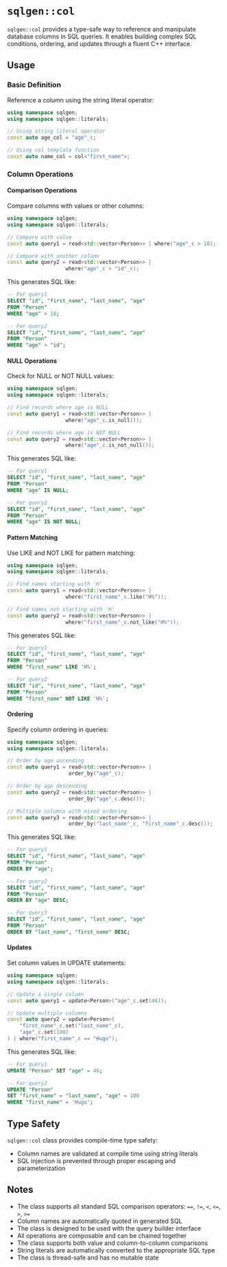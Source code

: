 # `sqlgen::col`

`sqlgen::col` provides a type-safe way to reference and manipulate database columns in SQL queries. It enables building complex SQL conditions, ordering, and updates through a fluent C++ interface.

## Usage

### Basic Definition

Reference a column using the string literal operator:

```cpp
using namespace sqlgen;
using namespace sqlgen::literals;

// Using string literal operator
const auto age_col = "age"_c;

// Using col template function
const auto name_col = col<"first_name">;
```

### Column Operations

#### Comparison Operations

Compare columns with values or other columns:

```cpp
using namespace sqlgen;
using namespace sqlgen::literals;

// Compare with value
const auto query1 = read<std::vector<Person>> | where("age"_c > 18);

// Compare with another column
const auto query2 = read<std::vector<Person>> | 
                   where("age"_c > "id"_c);
```

This generates SQL like:

```sql
-- For query1
SELECT "id", "first_name", "last_name", "age" 
FROM "Person" 
WHERE "age" > 18;

-- For query2
SELECT "id", "first_name", "last_name", "age" 
FROM "Person" 
WHERE "age" > "id";
```

#### NULL Operations

Check for NULL or NOT NULL values:

```cpp
using namespace sqlgen;
using namespace sqlgen::literals;

// Find records where age is NULL
const auto query1 = read<std::vector<Person>> | 
                   where("age"_c.is_null());

// Find records where age is NOT NULL
const auto query2 = read<std::vector<Person>> | 
                   where("age"_c.is_not_null());
```

This generates SQL like:

```sql
-- For query1
SELECT "id", "first_name", "last_name", "age" 
FROM "Person" 
WHERE "age" IS NULL;

-- For query2
SELECT "id", "first_name", "last_name", "age" 
FROM "Person" 
WHERE "age" IS NOT NULL;
```

#### Pattern Matching

Use LIKE and NOT LIKE for pattern matching:

```cpp
using namespace sqlgen;
using namespace sqlgen::literals;

// Find names starting with 'H'
const auto query1 = read<std::vector<Person>> | 
                   where("first_name"_c.like("H%"));

// Find names not starting with 'H'
const auto query2 = read<std::vector<Person>> | 
                   where("first_name"_c.not_like("H%"));
```

This generates SQL like:

```sql
-- For query1
SELECT "id", "first_name", "last_name", "age" 
FROM "Person" 
WHERE "first_name" LIKE 'H%';

-- For query2
SELECT "id", "first_name", "last_name", "age" 
FROM "Person" 
WHERE "first_name" NOT LIKE 'H%';
```

#### Ordering

Specify column ordering in queries:

```cpp
using namespace sqlgen;
using namespace sqlgen::literals;

// Order by age ascending
const auto query1 = read<std::vector<Person>> | 
                    order_by("age"_c);

// Order by age descending
const auto query2 = read<std::vector<Person>> | 
                    order_by("age"_c.desc());

// Multiple columns with mixed ordering
const auto query3 = read<std::vector<Person>> | 
                    order_by("last_name"_c, "first_name"_c.desc());
```

This generates SQL like:

```sql
-- For query1
SELECT "id", "first_name", "last_name", "age" 
FROM "Person" 
ORDER BY "age";

-- For query2
SELECT "id", "first_name", "last_name", "age" 
FROM "Person" 
ORDER BY "age" DESC;

-- For query3
SELECT "id", "first_name", "last_name", "age" 
FROM "Person" 
ORDER BY "last_name", "first_name" DESC;
```

#### Updates

Set column values in UPDATE statements:

```cpp
using namespace sqlgen;
using namespace sqlgen::literals;

// Update a single column
const auto query1 = update<Person>("age"_c.set(46));

// Update multiple columns
const auto query2 = update<Person>(
    "first_name"_c.set("last_name"_c),
    "age"_c.set(100)
) | where("first_name"_c == "Hugo");
```

This generates SQL like:

```sql
-- For query1
UPDATE "Person" SET "age" = 46;

-- For query2
UPDATE "Person" 
SET "first_name" = "last_name", "age" = 100 
WHERE "first_name" = 'Hugo';
```

## Type Safety

`sqlgen::col` class provides compile-time type safety:

- Column names are validated at compile time using string literals
- SQL injection is prevented through proper escaping and parameterization

## Notes

- The class supports all standard SQL comparison operators: `==`, `!=`, `<`, `<=`, `>`, `>=`
- Column names are automatically quoted in generated SQL
- The class is designed to be used with the query builder interface
- All operations are composable and can be chained together
- The class supports both value and column-to-column comparisons
- String literals are automatically converted to the appropriate SQL type
- The class is thread-safe and has no mutable state 
